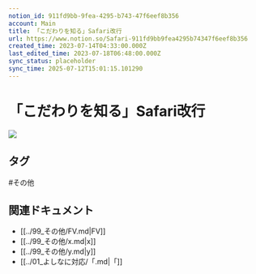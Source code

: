 ```yaml
---
notion_id: 911fd9bb-9fea-4295-b743-47f6eef8b356
account: Main
title: 「こだわりを知る」Safari改行
url: https://www.notion.so/Safari-911fd9bb9fea4295b74347f6eef8b356
created_time: 2023-07-14T04:33:00.000Z
last_edited_time: 2023-07-18T06:48:00.000Z
sync_status: placeholder
sync_time: 2025-07-12T15:01:15.101290
---
```

# 「こだわりを知る」Safari改行

![](https://prod-files-secure.s3.us-west-2.amazonaws.com/736adce6-a3a4-4a64-9f74-d9aa055c96d2/2058b723-9e09-4e07-867f-db552e7571bd/%E3%82%B9%E3%82%AF%E3%83%AA%E3%83%BC%E3%83%B3%E3%82%B7%E3%83%A7%E3%83%83%E3%83%88_2023-07-14_13.19.57.png?X-Amz-Algorithm=AWS4-HMAC-SHA256&X-Amz-Content-Sha256=UNSIGNED-PAYLOAD&X-Amz-Credential=ASIAZI2LB46667U47PUC%2F20250719%2Fus-west-2%2Fs3%2Faws4_request&X-Amz-Date=20250719T044058Z&X-Amz-Expires=3600&X-Amz-Security-Token=IQoJb3JpZ2luX2VjEIT%2F%2F%2F%2F%2F%2F%2F%2F%2F%2FwEaCXVzLXdlc3QtMiJHMEUCIQCj0JlezIqLafQsY1IJIfvlnhQZUfIzp5EQZDs6iwCJFQIgcd7CdMUKrDkvF5oXTcsZpHAUjglNCKTndgQ6CSDfdfcqiAQInf%2F%2F%2F%2F%2F%2F%2F%2F%2F%2FARAAGgw2Mzc0MjMxODM4MDUiDHb8XgNx1LLhnYerwCrcA0jqwiBrxvzGUWMPCbSjATjv9csyIGusGug5eeuYGThDEnKcSxqvBX0Hepz6b0KW5lVqvIvnjJ%2BwIKvIDRyx6tDYJLV3m4PJcEhX%2FMRQ2zDBW%2FMhT94RJHhEbTLNllg4nCfQhyxpe7%2FStfc80igLMTTWj2GoaLsIoETDy5Lc5lH%2BieMz9t%2FtatbytOHbMrSKxsouoAEkuVr%2FfKXXHz%2FKEeL8IFgimyBXSKPh9OFYt%2FrVgo3tUc4ZXijUf99VoKbIKpl1yrC0PbK6DuWBvfw0YzDQ8umTHX3pUAiFg%2BWmlZncFJbinutwBvKfF7UbNbagZfkFEDe1DBH9A6iZLHrvnlLjXW8R3FJnavcLmginLia%2BQC8HI%2F1lBLEoZIhb%2BnvjZeFA4NL6nhnIE4Bhqs79cI%2BAKL%2Bet2YGVXt07vAovxiWIg2N7O0DRY8rXfE2HDKoC%2BjODshYZe4h4o%2FBJTap4ZcC9dLfAjr2y9%2FCw%2BB7E%2FEjjOD8a%2Fv2by%2BddSr%2Fnd4XZTDoQLUW41XGgeiwBYYpXwUNrOsRG03aiVhsod7kklndD4covwkwJdE808swziRVGr%2Bbzgk%2FFWkGIALUFcw4Ovg7rQCInQZaqYjT0DFXkxGzUcdMXS4Sr%2BM%2Bt5krMOqq7MMGOqUBokd69O%2F17pZXhxBebWlAYA%2BRr22xPwn4Z2LV1bnUf%2BQ89X0xJaD9bobYDE5ZDpVzwbotqkX14DkwIX4faoFUf%2FXYVuyBuF8RP6FSCiCA8Dh%2FyRExsLyldu2JifYwW9me5qMIFTY7yswSIzyhhZE2AWKdSUMdeMlFgSmjGg7X8zOG%2BwusK98vGQMiQSb0s%2BMud5ByWAw2sezP%2FVynLuoNW1Q13m%2BY&X-Amz-Signature=fed4d2119c537f465319961cb7e4917262c2a1e2bd2e9d67f02306e73e26c922&X-Amz-SignedHeaders=host&x-amz-checksum-mode=ENABLED&x-id=GetObject)

## タグ

#その他 

## 関連ドキュメント

- [[../99_その他/FV.md|FV]]
- [[../99_その他/x.md|x]]
- [[../99_その他/y.md|y]]
- [[../01_よしなに対応/「.md|「]]
